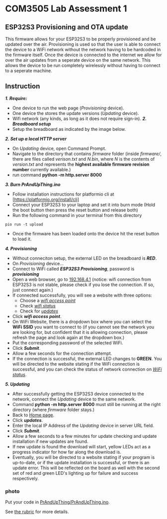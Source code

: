 
# COM3505 Lab Assessment 1

## ESP32S3 Provisioning and OTA update
This firmware allows for your ESP32S3 to be properly provisioned and be updated over the air. Provisioning is used so that the user is able to connect the device to a WiFi network without the network having to be hardcoded in the firmware itself. Once the device is connected to the internet we allow for over the air updates from a seperate device on the same network. This allows the device to be run completely wirelessly without having to connect to a seperate machine.

## Instruction
***1. Require:***
 - One device to run the web page (*Provisioning* device).
 - One device the stores the update versions (*Updating* device).
 - Wifi network (any kinds, as long as it does not require sign-in).
***2. Breadboard setup***
 - Setup the breadboard as indicated by the image below.

***2. Set up a local HTTP server***
 - On *Updating* device, open Command Prompt.
 - Navigate to the directory that contains *firmware* folder (inside *firmware/*, there are files called *verison.txt* and *N.bin*, where *N* is the contents of *version.txt* and represents the **highest available firmware revision number** currently available.)
 - run command **python -m http.server 8000**

***3. Burn PrAndUpThing.ino*** 
 - Follow installation instructions for platformio cli at [https://platformio.org/install/cli]
 - Connect your ESP32S3 to your laptop and set it into burn mode (Hold the boot button then press the reset button and release both)
 - Run the following command in your terminal from this directory
 ```
 pio run -t upload
 ```
 - Once the firmware has been loaded onto the device hit the reset button to load it.

***4. Provisioning***
 - Without conneciton setup, the external LED on the breadboard is ***RED***.
 - On *Provisioning* device...
 - Connect to WiFi called ***ESP32S3 Provisioning***, password is ***provisioning***
 - Open a web browser, go to [192.168.4.1](http://192.168.4.1) (notice: wifi connection from ESP32S3 is not stable, please check if you lose the connection. If so, just connect again.)
 - If connected successfully, you will see a website with three options:
   - Choose a [*wifi access point*](http://192.168.4.1/wifi)
   - Check [*wifi status*](http://192.168.4.1/status)
   - Check for [*updates*](http://192.168.4.1/update)
 -  Click  ***wifi access point***.
 - On WiFi Website, there is a dropdown box where you can select the **WiFi SSID** you want to connect to (if you cannot see the network you are looking for, but confident that it is allowing connection, please refresh the page and look again at the dropdown box.)
 - Put the corresponding password of the selected WiFi.
 - Click ***Submit***.
 - Allow a few seconds for the connection attempt.
 - If the connection is successful, the external LED changes to **GREEN**. You will be directed to the website stating if the WiFi connection is successful, and you can check the status of network connection on [*WiFi status*](http://192.168.4.1/status).

***5. Updating***  
 - After successfully getting the ESP32S3 device connected to the network, connect the *Updating* device to the same network.
 - Command **python -m http.server 8000** must still be running at the right directory (where *firmware* folder stays.)
 - Back to [Home page](http://192.168.4.1).
 - Click  ***updates***.
 - Enter the local IP Address of the *Updating* device in server URL field.
 - Click ***Submit***.
 - Allow a few seconds to a few minutes for update checking and update installation if new updates are found.
 - If new update is found the download will start, yellow LEDs act as a progress indicator for how far along the download is.
 - Eventually, you will be directed to a website stating if your program is up-to-date, or if the update installation is successful, or there is an update error. This will be reflected on the board as well with the second set of red and green LED's lighting up for failure and success respectively.

### photo
 
Put your code in [PrAndUpThing/PrAndUpThing.ino](PrAndUpThing/PrAndUpThing.ino).

See [the rubric](rubric.mkd) for more details.
